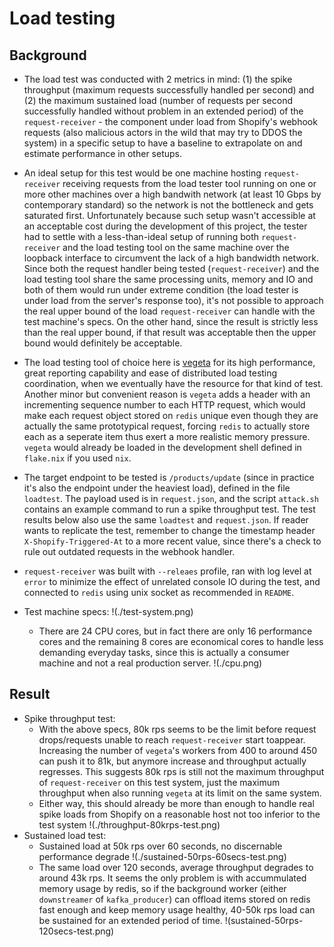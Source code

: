# Load testing
## Background
- The load test was conducted with 2 metrics in mind: (1) the spike throughput (maximum requests successfully handled per second)
  and (2) the maximum sustained load (number of requests per second successfully handled without problem in an extended period) of
  the `request-receiver` - the component under load from Shopify's webhook requests (also malicious actors in the wild that may
  try to DDOS the system) in a specific setup to have a baseline to extrapolate on and estimate performance in other setups.

- An ideal setup for this test would be one machine hosting `request-receiver` receiving requests from the load tester tool
  running on one or more other machines over a high bandwith network (at least 10 Gbps by contemporary standard) so the network is
  not the bottleneck and gets saturated first. Unfortunately because such setup wasn't accessible at an acceptable cost during the
  development of this project, the tester had to settle with a less-than-ideal setup of running both `request-receiver` and the
  load testing tool on the same machine over the loopback interface to circumvent the lack of a high bandwidth network. Since both
  the request handler being tested (`request-receiver`) and the load testing tool share the same processing units, memory and IO
  and both of them would run under extreme condition (the load tester is under load from the server's response too), it's not
  possible to approach the real upper bound of the load `request-receiver` can handle with the test machine's specs. On the other
  hand, since the result is strictly less than the real upper bound, if that result was acceptable then the upper bound would
  definitely be acceptable.

- The load testing tool of choice here is [vegeta](https://github.com/tsenart/vegeta) for its high performance, great reporting
  capability and ease of distributed load testing coordination, when we eventually have the resource for that kind of test.
  Another minor but convenient reason is `vegeta` adds a header with an incrementing sequence number to each HTTP request, which
  would make each request object stored on `redis` unique even though they are actually the same prototypical request, forcing
  `redis` to actually store each as a seperate item thus exert a more realistic memory pressure.
  `vegeta` would already be loaded in the development shell defined in `flake.nix` if you used `nix`.

- The target endpoint to be tested is `/products/update` (since in practice it's also the endpoint under the heaviest load),
  defined in the file `loadtest`. The payload used is in `request.json`, and the script `attack.sh` contains an example command to run a spike throughput test. The test results below also use the same `loadtest` and `request.json`. If reader wants to replicate the test, remember to change the timestamp header `X-Shopify-Triggered-At` to a more recent value, since there's a check to rule out outdated requests in the webhook handler.

- `request-receiver` was built with `--releaes` profile, ran with log level at `error` to minimize the effect of unrelated console
  IO during the test, and connected to `redis` using unix socket as recommended in `README`.

- Test machine specs:
!(./test-system.png)
  - There are 24 CPU cores, but in fact there are only 16 performance cores and the remaining 8 cores are economical cores to
    handle less demanding everyday tasks, since this is actually a consumer machine and not a real production server.
!(./cpu.png)

## Result
- Spike throughput test:
  - With the above specs, 80k rps seems to be the limit before request drops/requests unable to reach `request-receiver` start toappear.
    Increasing the number of `vegeta`'s workers from 400 to around 450 can push it to 81k, but anymore increase and throughput
    actually regresses. This suggests 80k rps is still not the maximum throughput of `request-receiver` on this test system, just
    the maximum throughput when also running `vegeta` at its limit on the same system.
  - Either way, this should already be more than enough to handle real spike loads from Shopify on a reasonable host not too
    inferior to the test system
!(./throughput-80krps-test.png)
- Sustained load test:
  - Sustained load at 50k rps over 60 seconds, no discernable performance degrade
!(./sustained-50rps-60secs-test.png)
  - The same load over 120 seconds, average throughput degrades to around 43k rps. It seems the only problem is with accummulated
    memory usage by redis, so if the background worker (either `downstreamer` of `kafka_producer`) can offload items stored on redis fast enough and keep memory usage healthy, 40-50k rps load can be sustained for an extended period of time.
!(sustained-50rps-120secs-test.png)

